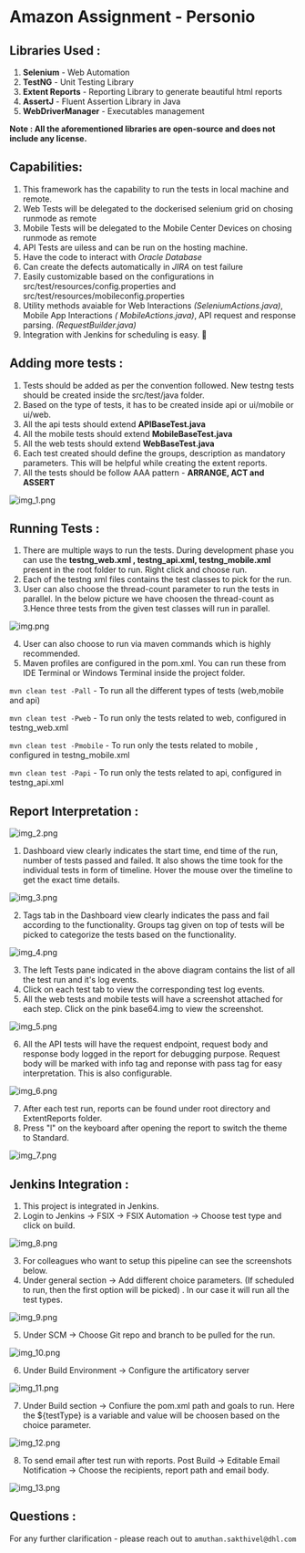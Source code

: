 # Amazon Assignment - Personio

## Libraries Used :

1. **Selenium** - Web Automation
2. **TestNG** - Unit Testing Library
3. **Extent Reports** - Reporting Library to generate beautiful html reports
4. **AssertJ** - Fluent Assertion Library in Java
5. **WebDriverManager** - Executables management

**Note : All the aforementioned libraries are open-source and does not include any license.**

## Capabilities:

1. This framework has the capability to run the tests in local machine and remote.
2. Web Tests will be delegated to the dockerised selenium grid on chosing runmode as
   remote
3. Mobile Tests will be delegated to the Mobile Center Devices on chosing runmode as
   remote
4. API Tests are uiless and can be run on the hosting machine.
5. Have the code to interact with _Oracle Database_
6. Can create the defects automatically in _JIRA_ on test failure
7. Easily customizable based on the configurations in src/test/resources/config.properties and
   src/test/resources/mobileconfig.properties
8. Utility methods avaiable for Web Interactions *(SeleniumActions.java)*, Mobile App Interactions *(
   MobileActions.java)*, API request and response parsing. _(RequestBuilder.java)_
9. Integration with Jenkins for scheduling is easy. :raising_hand:

## Adding more tests :

1. Tests should be added as per the convention followed. New testng tests should be created inside the src/test/java
   folder.
2. Based on the type of tests, it has to be created inside api or ui/mobile or ui/web.
3. All the api tests should extend **APIBaseTest.java**
4. All the mobile tests should extend **MobileBaseTest.java**
5. All the web tests should extend **WebBaseTest.java**
6. Each test created should define the groups, description as mandatory parameters. This will be helpful while creating
   the extent reports.
7. All the tests should be follow AAA pattern - **ARRANGE, ACT and ASSERT**

![img_1.png](readmeimages/img_1.png)

## Running Tests :

1. There are multiple ways to run the tests. During development phase you can use the **testng_web.xml , testng_api.xml,
   testng_mobile.xml** present in the root folder to run. Right click and choose run.
2. Each of the testng xml files contains the test classes to pick for the run.
3. User can also choose the thread-count parameter to run the tests in parallel. In the below picture we have choosen
   the thread-count as 3.Hence three tests from the given test classes will run in parallel.

![img.png](readmeimages/img.png)

4. User can also choose to run via maven commands which is highly recommended.
5. Maven profiles are configured in the pom.xml. You can run these from IDE Terminal or Windows Terminal inside the
   project folder.

`mvn clean test -Pall` - To run all the different types of tests (web,mobile and api)

`mvn clean test -Pweb` - To run only the tests related to web, configured in testng_web.xml

`mvn clean test -Pmobile` - To run only the tests related to mobile , configured in testng_mobile.xml

`mvn clean test -Papi` - To run only the tests related to api, configured in testng_api.xml

## Report Interpretation :

![img_2.png](readmeimages/img_2.png)

1. Dashboard view clearly indicates the start time, end time of the run, number of tests passed and failed. It also
   shows the time took for the individual tests in form of timeline. Hover the mouse over the timeline to get the exact
   time details.

![img_3.png](readmeimages/img_3.png)

2. Tags tab in the Dashboard view clearly indicates the pass and fail according to the functionality. Groups tag given
   on top of tests will be picked to categorize the tests based on the functionality.

![img_4.png](readmeimages/img_4.png)

3. The left Tests pane indicated in the above diagram contains the list of all the test run and it's log events.
4. Click on each test tab to view the corresponding test log events.
5. All the web tests and mobile tests will have a screenshot attached for each step. Click on the pink base64.img to
   view the screenshot.

![img_5.png](readmeimages/img_5.png)

6. All the API tests will have the request endpoint, request body and response body logged in the report for debugging
   purpose. Request body will be marked with info tag and reponse with pass tag for easy interpretation. This is also
   configurable.

![img_6.png](readmeimages/img_6.png)

7. After each test run, reports can be found under root directory and ExtentReports folder.
8. Press "l" on the keyboard after opening the report to switch the theme to Standard.

![img_7.png](readmeimages/img_7.png)

## Jenkins Integration :

1. This project is integrated in Jenkins.
2. Login to Jenkins -> FSIX -> FSIX Automation -> Choose test type and click on build.

![img_8.png](readmeimages/img_8.png)

3. For colleagues who want to setup this pipeline can see the screenshots below.
4. Under general section -> Add different choice parameters. (If scheduled to run, then the first option will be picked)
   . In our case it will run all the test types.

![img_9.png](readmeimages/img_9.png)

5. Under SCM -> Choose Git repo and branch to be pulled for the run.

![img_10.png](readmeimages/img_10.png)

6. Under Build Environment -> Configure the artificatory server

![img_11.png](readmeimages/img_11.png)

7. Under Build section -> Confiure the pom.xml path and goals to run. Here the ${testType} is a variable and value will
   be choosen based on the choice parameter.

![img_12.png](readmeimages/img_12.png)

8. To send email after test run with reports. Post Build -> Editable Email Notification -> Choose the recipients, report
   path and email body.

![img_13.png](readmeimages/img_13.png)

## Questions :

For any further clarification - please reach out to `amuthan.sakthivel@dhl.com`





